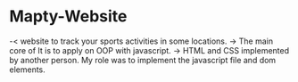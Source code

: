 # Mapty-Website
-< website to track your sports activities in some locations.
-> The main core of It is to apply on OOP with javascript.
-> HTML and CSS implemented by another person. My role was to implement the javascript file and dom elements.
